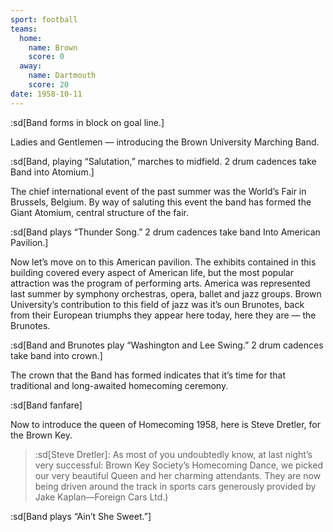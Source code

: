 ```yaml
---
sport: football
teams:
  home:
    name: Brown
    score: 0
  away:
    name: Dartmouth
    score: 20
date: 1958-10-11
---
```


:sd[Band forms in block on goal line.]

Ladies and Gentlemen — introducing the Brown University Marching Band.

:sd[Band, playing “Salutation,” marches to midfield. 2 drum cadences take Band into Atomium.]

The chief international event of the past summer was the World’s Fair in Brussels, Belgium. By way of saluting this event the band has formed the Giant Atomium, central structure of the fair.

:sd[Band plays “Thunder Song.” 2 drum cadences take band Into American Pavilion.]

Now let’s move on to this American pavilion. The exhibits contained in this building covered every aspect of American life, but the most popular attraction was the program of performing arts. America was represented last summer by symphony orchestras, opera, ballet and jazz groups. Brown University’s contribution to this field of jazz was it’s oun Brunotes, back from their European triumphs they appear here today, here they are — the Brunotes.

:sd[Band and Brunotes play “Washington and Lee Swing.” 2 drum cadences take band into crown.]

The crown that the Band has formed indicates that it’s time for that traditional and long-awaited homecoming ceremony.

:sd[Band fanfare]

Now to introduce the queen of Homecoming 1958, here is Steve Dretler, for the Brown Key.

> :sd[Steve Dretler]: As most of you undoubtedly know, at last night’s very successful: Brown Key Society’s Homecoming Dance, we picked our very beautiful Queen and her charming attendants. They are now being driven around the track in sports cars generously provided by Jake Kaplan—Foreign Cars Ltd.)

:sd[Band plays “Ain’t She Sweet.”]
